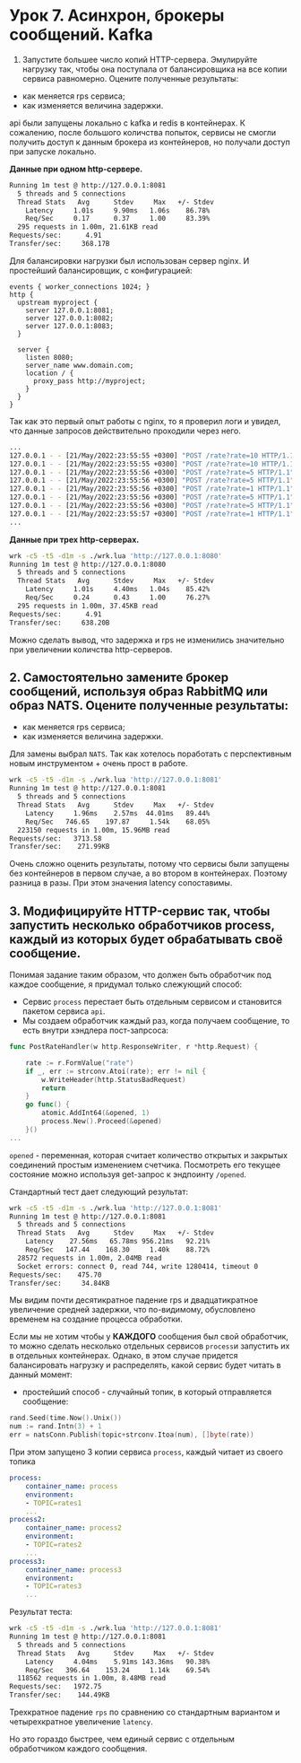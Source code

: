 # Урок 7. Асинхрон, брокеры сообщений. Kafka
1. Запустите большее число копий HTTP-сервера. Эмулируйте нагрузку так, чтобы она поступала от балансировщика на все копии сервиса равномерно. Оцените полученные результаты:

* как меняется rps сервиса;
* как изменяется величина задержки.

api были запущены локально с kafka и redis в контейнерах. К сожалению, после большого количства попыток, сервисы не смогли получить доступ к данным брокера из контейнеров, но получали доступ при запуске локально.

__Данные при одном http-ceрвере.__
```bash
Running 1m test @ http://127.0.0.1:8081
  5 threads and 5 connections
  Thread Stats   Avg      Stdev     Max   +/- Stdev
    Latency     1.01s     9.90ms   1.06s    86.78%
    Req/Sec     0.17      0.37     1.00     83.39%
  295 requests in 1.00m, 21.61KB read
Requests/sec:      4.91
Transfer/sec:     368.17B
```

Для балансировки нагрузки был использован сервер nginx. И простейший балансировщик, с конфигурацией:

```nginx
events { worker_connections 1024; }
http {
  upstream myproject {
    server 127.0.0.1:8081;
    server 127.0.0.1:8082;
    server 127.0.0.1:8083;
  }

  server {
    listen 8080;
    server_name www.domain.com;
    location / {
      proxy_pass http://myproject;
    }
  }
}
```

Так как это первый опыт работы с nginx, то я проверил логи и увидел, что данные запросов действительно проходили через него.
```bash
...
127.0.0.1 - - [21/May/2022:23:55:55 +0300] "POST /rate?rate=10 HTTP/1.1" 200 0 "-" "-"
127.0.0.1 - - [21/May/2022:23:55:55 +0300] "POST /rate?rate=10 HTTP/1.1" 200 0 "-" "-"
127.0.0.1 - - [21/May/2022:23:55:56 +0300] "POST /rate?rate=5 HTTP/1.1" 200 0 "-" "-"
127.0.0.1 - - [21/May/2022:23:55:56 +0300] "POST /rate?rate=5 HTTP/1.1" 200 0 "-" "-"
127.0.0.1 - - [21/May/2022:23:55:56 +0300] "POST /rate?rate=1 HTTP/1.1" 200 0 "-" "-"
127.0.0.1 - - [21/May/2022:23:55:56 +0300] "POST /rate?rate=5 HTTP/1.1" 200 0 "-" "-"
127.0.0.1 - - [21/May/2022:23:55:56 +0300] "POST /rate?rate=5 HTTP/1.1" 200 0 "-" "-"
127.0.0.1 - - [21/May/2022:23:55:57 +0300] "POST /rate?rate=1 HTTP/1.1" 200 0 "-" "-"
...
```

__Данные при трех http-серверах.__
```bash
wrk -c5 -t5 -d1m -s ./wrk.lua 'http://127.0.0.1:8080'
Running 1m test @ http://127.0.0.1:8080
  5 threads and 5 connections
  Thread Stats   Avg      Stdev     Max   +/- Stdev
    Latency     1.01s     4.40ms   1.04s    85.42%
    Req/Sec     0.24      0.43     1.00     76.27%
  295 requests in 1.00m, 37.45KB read
Requests/sec:      4.91
Transfer/sec:     638.20B
```

Можно сделать вывод, что задержка и rps не изменились значительно при увеличении количства http-серверов.

## 2. Самостоятельно замените брокер сообщений, используя образ RabbitMQ или образ NATS. Оцените полученные результаты:

* как меняется rps сервиса;
* как изменяется величина задержки.

Для замены выбрал `NATS`. Так как хотелось поработать с перспективным новым инструментом + очень прост в работе.

```bash
wrk -c5 -t5 -d1m -s ./wrk.lua 'http://127.0.0.1:8081'
Running 1m test @ http://127.0.0.1:8081
  5 threads and 5 connections
  Thread Stats   Avg      Stdev     Max   +/- Stdev
    Latency     1.96ms    2.57ms  44.01ms   89.44%
    Req/Sec   746.65    197.87     1.54k    68.05%
  223150 requests in 1.00m, 15.96MB read
Requests/sec:   3713.58
Transfer/sec:    271.99KB
```

Очень сложно оценить результаты, потому что сервисы были запущены без контейнеров в первом случае, а во втором в контейнерах.
Поэтому разница в разы. При этом значения latency сопоставимы.

## 3. Модифицируйте HTTP-сервис так, чтобы запустить несколько обработчиков process, каждый из которых будет обрабатывать своё сообщение.

Понимая задание таким образом, что должен быть обработчик под каждое сообщение, я придумал только слежующий способ:
- Сервис `process` перестает быть отдельным сервисом и становится пакетом сервиса `api`.
- Мы создаем обработчик каждый раз, когда получаем сообщение, то есть внутри хэндлера пост-запрсоса:
```go
func PostRateHandler(w http.ResponseWriter, r *http.Request) {

	rate := r.FormValue("rate")
	if _, err := strconv.Atoi(rate); err != nil {
		w.WriteHeader(http.StatusBadRequest)
		return
	}
	go func() {
		atomic.AddInt64(&opened, 1)
		process.New().Proceed(&opened)
	}()
...
```
`opened` - переменная, которая считает количество открытых и закрытых соединений простым изменением счетчика.
Посмотреть его текущее состояние можно используя get-запрос к эндпоинту `/opened`. 

Стандартный тест дает следующий результат:
```bash
wrk -c5 -t5 -d1m -s ./wrk.lua 'http://127.0.0.1:8081'
Running 1m test @ http://127.0.0.1:8081
  5 threads and 5 connections
  Thread Stats   Avg      Stdev     Max   +/- Stdev
    Latency    27.56ms   65.78ms 956.21ms   92.21%
    Req/Sec   147.44    168.30     1.40k    88.72%
  28572 requests in 1.00m, 2.04MB read
  Socket errors: connect 0, read 744, write 1280414, timeout 0
Requests/sec:    475.70
Transfer/sec:     34.84KB
```
Мы видим почти десятикратное падение rps и двадцатикратное увеличение средней задержки, что по-видимому, обусловлено временем на создание процесса обработки.

Если мы не хотим чтобы у __КАЖДОГО__ сообщения был свой обработчик, то можно сделать несколько отдельных сервисов `process`и запустить их в отдельных контейнерах.
Однако, в этом случае придется балансировать нагрузку и распределять, какой сервис будет читать в данный момент:

+ простейший способ - случайный топик, в который отправляется сообщение:
```go
rand.Seed(time.Now().Unix())
num := rand.Intn(3) + 1
err = natsConn.Publish(topic+strconv.Itoa(num), []byte(rate))
```
При этом запущено 3 копии сервиса `process`, каждый читает из своего топика
```yaml
process:
    container_name: process
    environment:
    - TOPIC=rates1
    ...
process2:
    container_name: process2
    environment:
    - TOPIC=rates2
    ...
process3:
    container_name: process3
    environment:
    - TOPIC=rates3
    ...
```

Результат теста:
```bash
wrk -c5 -t5 -d1m -s ./wrk.lua 'http://127.0.0.1:8081'
Running 1m test @ http://127.0.0.1:8081
  5 threads and 5 connections
  Thread Stats   Avg      Stdev     Max   +/- Stdev
    Latency     4.04ms    5.91ms 143.36ms   90.38%
    Req/Sec   396.64    153.24     1.14k    69.54%
  118562 requests in 1.00m, 8.48MB read
Requests/sec:   1972.75
Transfer/sec:    144.49KB
```
Трехкратное падение `rps` по сравнению со стандартным вариантом и четырехкратное увеличение `latency`.

Но это гораздо быстрее, чем единый сервис с отдельным обработчиком каждого сообщения.
